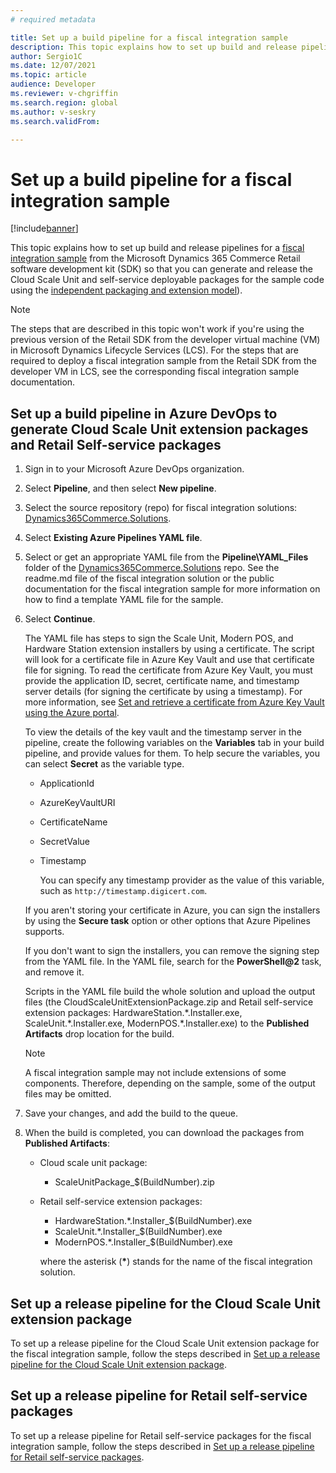 ```yaml
---
# required metadata

title: Set up a build pipeline for a fiscal integration sample
description: This topic explains how to set up build and release pipelines for a fiscal integration sample from the Microsoft Dynamics 365 Commerce Retail software development kit (SDK) so that you can generate and release the Cloud Scale Unit and self-service deployable packages for the sample code.
author: Sergio1C
ms.date: 12/07/2021
ms.topic: article
audience: Developer
ms.reviewer: v-chgriffin
ms.search.region: global
ms.author: v-seskry
ms.search.validFrom:

---
```


# Set up a build pipeline for a fiscal integration sample

[!include[banner](../includes/banner.md)]

This topic explains how to set up build and release pipelines for a [fiscal integration sample](fiscal-integration-for-retail-channel.md#fiscal-registration-process-and-fiscal-integration-samples-for-fiscal-devices) from the Microsoft Dynamics 365 Commerce Retail software development kit (SDK) so that you can generate and release the Cloud Scale Unit and self-service deployable packages for the sample code using the [independent packaging and extension model](../dev-itpro/build-pipeline.md)).

> [!NOTE]
> The steps that are described in this topic won't work if you're using the previous version of the Retail SDK from the developer virtual machine (VM) in Microsoft Dynamics Lifecycle Services (LCS). For the steps that are required to deploy a fiscal integration sample from the Retail SDK from the developer VM in LCS, see the corresponding fiscal integration sample documentation.

## Set up a build pipeline in Azure DevOps to generate Cloud Scale Unit extension packages and Retail Self-service packages

1. Sign in to your Microsoft Azure DevOps organization.
1. Select **Pipeline**, and then select **New pipeline**.
1. Select the source repository (repo) for fiscal integration solutions: [Dynamics365Commerce.Solutions](https://github.com/microsoft/Dynamics365Commerce.Solutions).
1. Select **Existing Azure Pipelines YAML file**.
1. Select or get an appropriate YAML file from the **Pipeline\\YAML_Files** folder of the [Dynamics365Commerce.Solutions](https://github.com/microsoft/Dynamics365Commerce.Solutions) repo. See the readme.md file of the fiscal integration solution or the public documentation for the fiscal integration sample for more information on how to find a template YAML file for the sample.
1. Select **Continue**.

    The YAML file has steps to sign the Scale Unit, Modern POS, and Hardware Station extension installers by using a certificate. The script will look for a certificate file in Azure Key Vault and use that certificate file for signing. To read the certificate from Azure Key Vault, you must provide the application ID, secret, certificate name, and timestamp server details (for signing the certificate by using a timestamp). For more information, see [Set and retrieve a certificate from Azure Key Vault using the Azure portal](/azure/key-vault/certificates/quick-create-portal).

    To view the details of the key vault and the timestamp server in the pipeline, create the following variables on the **Variables** tab in your build pipeline, and provide values for them. To help secure the variables, you can select **Secret** as the variable type.

    - ApplicationId
    - AzureKeyVaultURI
    - CertificateName
    - SecretValue
    - Timestamp

        You can specify any timestamp provider as the value of this variable, such as `http://timestamp.digicert.com`.

    If you aren't storing your certificate in Azure, you can sign the installers by using the **Secure task** option or other options that Azure Pipelines supports.

    If you don't want to sign the installers, you can remove the signing step from the YAML file. In the YAML file, search for the **PowerShell\@2** task, and remove it.

    Scripts in the YAML file build the whole solution and upload the output files (the CloudScaleUnitExtensionPackage.zip and Retail self-service extension packages: HardwareStation.\*.Installer.exe, ScaleUnit.\*.Installer.exe, ModernPOS.\*.Installer.exe) to the **Published Artifacts** drop location for the build.

    > [!NOTE]
    > A fiscal integration sample may not include extensions of some components. Therefore, depending on the sample, some of the output files may be omitted.

1. Save your changes, and add the build to the queue.
1. When the build is completed, you can download the packages from **Published Artifacts**:

    - Cloud scale unit package:
        - ScaleUnitPackage_$(BuildNumber).zip

    - Retail self-service extension packages:
         - HardwareStation.\*.Installer_$(BuildNumber).exe
         - ScaleUnit.\*.Installer_$(BuildNumber).exe
         - ModernPOS.\*.Installer_$(BuildNumber).exe
         
         where the asterisk (**\***) stands for the name of the fiscal integration solution.

## Set up a release pipeline for the Cloud Scale Unit extension package

To set up a release pipeline for the Cloud Scale Unit extension package for the fiscal integration sample, follow the steps described in [Set up a release pipeline for the Cloud Scale Unit extension package](../dev-itpro/build-pipeline.md#set-up-a-release-pipeline-for-the-cloud-scale-unit-extension-package).

## Set up a release pipeline for Retail self-service packages

To set up a release pipeline for Retail self-service packages for the fiscal integration sample, follow the steps described in [Set up a release pipeline for Retail self-service packages](../../commerce/dev-itpro/build-pipeline.md#set-up-a-release-pipeline-for-retail-self-service-packages).
